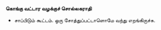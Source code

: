 **கொங்கு வட்டார வழக்குச் சொல்லகராதி**
- சாப்பிடும் கூட்டம். ஒரு சோத்துப்பட்டாளொமே வந்து எறங்கிருச்சு.

